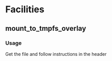 # Facilities

## mount_to_tmpfs_overlay

### Usage

Get the file and follow instructions in the header
